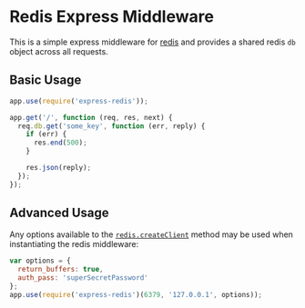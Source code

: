 # Redis Express Middleware

This is a simple express middleware for [redis](https://www.npmjs.org/package/redis)
and provides a shared redis `db` object across all requests.

## Basic Usage

```javascript
app.use(require('express-redis'));

app.get('/', function (req, res, next) {
  req.db.get('some_key', function (err, reply) {
    if (err) {
      res.end(500);
    }

    res.json(reply);
  });
});
```

## Advanced Usage

Any options available to the [`redis.createClient`](https://github.com/mranney/node_redis#rediscreateclient)
method may be used when instantiating the redis middleware:

```javascript
var options = {
  return_buffers: true,
  auth_pass: 'superSecretPassword'
};
app.use(require('express-redis')(6379, '127.0.0.1', options));
```

